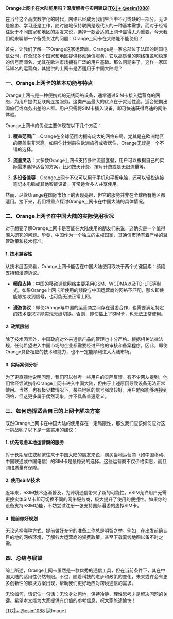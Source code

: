 **Orange上网卡在大陆能用吗？深度解析与实用建议[[TG💪+ @esim1088](https://t.me/s/esim1088)]**

在当今这个高度数字化的时代，网络已经成为我们生活中不可或缺的一部分。无论是旅游、学习还是工作，随时随地保持联网是现代人的一种基本需求。而对于经常往返于不同国家和地区的朋友来说，选择一款合适的上网卡显得尤为重要。今天我们就来聊聊一个备受关注的问题：Orange上网卡在大陆能不能使用？

首先，让我们了解一下Orange这家运营商。Orange是一家总部位于法国的跨国电信公司，在全球多个国家和地区提供移动通信服务。它以高质量的网络覆盖和稳定的信号而闻名，尤其在欧洲市场拥有广泛的用户基础。那么问题来了，这样一家国际知名的运营商，其提供的上网卡是否适用于中国大陆呢？

### **一、Orange上网卡的基本功能与特点**

Orange上网卡是一种便携式的无线网络设备，通常通过SIM卡接入运营商的网络，为用户提供互联网连接服务。这类产品最大的优点在于灵活性高，适合短期出国旅行或商务出差的人群。用户只需将SIM卡插入设备，即可快速获得高速的网络体验。

Orange上网卡的优点主要体现在以下几个方面：

1. **覆盖范围广**：Orange在全球范围内拥有庞大的网络布局，尤其是在欧洲地区的覆盖率非常高。如果你计划前往欧洲旅行或者居住，Orange无疑是一个不错的选择。
   
2. **流量灵活**：大多数Orange上网卡支持多种流量套餐，用户可以根据自己的实际需求选择适合的方案，比如按天计费、按月计费或是无限流量等。

3. **多设备兼容**：Orange上网卡不仅可以用于手机和平板电脑，还可以轻松连接笔记本电脑或其他智能设备，非常适合多人共享使用。

然而，尽管Orange在国际市场上的表现亮眼，但它的服务并非在全球所有地区都适用。接下来，我们将重点探讨Orange上网卡在中国大陆的具体情况。

### **二、Orange上网卡在中国大陆的实际使用状况**

对于想要了解Orange上网卡是否能在大陆使用的朋友们来说，这确实是一个值得深入研究的问题。毕竟，中国作为一个独立的主权国家，其通信市场有着严格的监管政策和技术标准。

#### **1. 技术兼容性**
从技术层面来看，Orange上网卡能否在中国大陆使用取决于两个关键因素：频段支持和漫游协议。

- **频段支持**：中国的移动通信网络主要采用GSM、WCDMA以及TD-LTE等制式。如果Orange上网卡所使用的频段与中国运营商的网络不匹配，那么即使能够接收到信号，也可能无法正常上网。
  
- **漫游协议**：即使Orange与中国的运营商之间存在漫游合作，也需要满足特定的技术要求才能实现无缝切换。否则，即使插上了SIM卡，也无法正常使用。

#### **2. 政策限制**
除了技术因素外，中国政府对外来通信产品的管理也十分严格。根据相关法律法规，任何希望进入中国市场的企业都需要经过严格的审核和备案程序。因此，即使Orange具备相应的技术和能力，也不一定能顺利进入大陆市场。

#### **3. 实际案例分析**
为了更直观地说明问题，我们可以参考一些用户的实际反馈。有不少网友提到，他们曾经尝试携带Orange上网卡进入中国大陆，但由于上述原因导致设备无法正常使用。当然，也有极少数情况下，某些地区的信号强度较好，用户勉强能够连接到网络，但这更多属于偶然现象，并不具备普遍意义。

### **三、如何选择适合自己的上网卡解决方案**

既然Orange上网卡在中国大陆的使用存在一定局限性，那么我们应该如何应对这一挑战呢？以下是一些实用的建议：

#### **1. 优先考虑本地运营商的服务**
对于长期居住或频繁往来于中国大陆的朋友来说，购买当地运营商（如中国移动、中国联通或中国电信）的SIM卡是最稳妥的选择。这些运营商不仅价格实惠，而且网络质量有保障。

#### **2. 使用eSIM技术**
近年来，eSIM技术逐渐普及，为跨境通信带来了新的可能性。eSIM允许用户无需更换实体SIM卡即可切换不同的网络服务商，极大提升了使用的便捷性。如果你的设备支持eSIM功能，不妨尝试注册一张支持国际漫游的虚拟SIM卡。

#### **3. 提前做好规划**
无论选择哪种方式，提前做好充分的准备工作总是明智之举。例如，在出发前确认目的地的网络环境，了解各大运营商的资费政策，甚至下载离线地图以备不时之需。

### **四、总结与展望**

综上所述，Orange上网卡虽然是一款优秀的通信工具，但在当前条件下，其在中国大陆的适用性仍然有限。不过，随着科技的进步和政策的变化，未来或许会有更多创新性的解决方案出现，帮助我们更好地应对跨境通信的需求。

无论如何，请记住一句话：无论身处何地，保持冷静、理性思考才是解决问题的关键。希望本文能为大家提供有价值的参考信息，祝大家旅途愉快！

[[TG💪+ @esim1088](https://t.me/s/esim1088) ![Image](https://i.postimg.cc/4NQfJmqS/Snipaste-2025-05-13-00-14-12.png)]